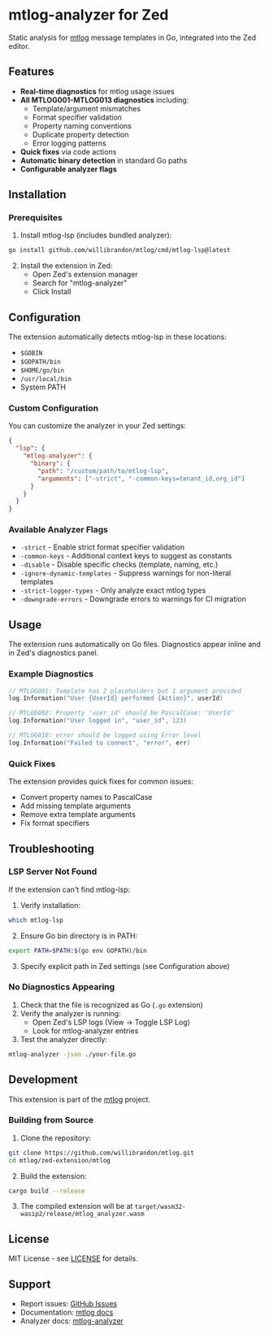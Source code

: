 # mtlog-analyzer for Zed

Static analysis for [mtlog](https://github.com/willibrandon/mtlog) message templates in Go, integrated into the Zed editor.

## Features

- **Real-time diagnostics** for mtlog usage issues
- **All MTLOG001-MTLOG013 diagnostics** including:
  - Template/argument mismatches
  - Format specifier validation
  - Property naming conventions
  - Duplicate property detection
  - Error logging patterns
- **Quick fixes** via code actions
- **Automatic binary detection** in standard Go paths
- **Configurable analyzer flags**

## Installation

### Prerequisites

1. Install mtlog-lsp (includes bundled analyzer):
```bash
go install github.com/willibrandon/mtlog/cmd/mtlog-lsp@latest
```

2. Install the extension in Zed:
   - Open Zed's extension manager
   - Search for "mtlog-analyzer"
   - Click Install

## Configuration

The extension automatically detects mtlog-lsp in these locations:
- `$GOBIN`
- `$GOPATH/bin`
- `$HOME/go/bin`
- `/usr/local/bin`
- System PATH

### Custom Configuration

You can customize the analyzer in your Zed settings:

```json
{
  "lsp": {
    "mtlog-analyzer": {
      "binary": {
        "path": "/custom/path/to/mtlog-lsp",
        "arguments": ["-strict", "-common-keys=tenant_id,org_id"]
      }
    }
  }
}
```

### Available Analyzer Flags

- `-strict` - Enable strict format specifier validation
- `-common-keys` - Additional context keys to suggest as constants
- `-disable` - Disable specific checks (template, naming, etc.)
- `-ignore-dynamic-templates` - Suppress warnings for non-literal templates
- `-strict-logger-types` - Only analyze exact mtlog types
- `-downgrade-errors` - Downgrade errors to warnings for CI migration

## Usage

The extension runs automatically on Go files. Diagnostics appear inline and in Zed's diagnostics panel.

### Example Diagnostics

```go
// MTLOG001: Template has 2 placeholders but 1 argument provided
log.Information("User {UserId} performed {Action}", userId)

// MTLOG002: Property 'user_id' should be PascalCase: 'UserId'
log.Information("User logged in", "user_id", 123)

// MTLOG010: error should be logged using Error level
log.Information("Failed to connect", "error", err)
```

### Quick Fixes

The extension provides quick fixes for common issues:
- Convert property names to PascalCase
- Add missing template arguments
- Remove extra template arguments
- Fix format specifiers

## Troubleshooting

### LSP Server Not Found

If the extension can't find mtlog-lsp:

1. Verify installation:
```bash
which mtlog-lsp
```

2. Ensure Go bin directory is in PATH:
```bash
export PATH=$PATH:$(go env GOPATH)/bin
```

3. Specify explicit path in Zed settings (see Configuration above)

### No Diagnostics Appearing

1. Check that the file is recognized as Go (`.go` extension)
2. Verify the analyzer is running:
   - Open Zed's LSP logs (View → Toggle LSP Log)
   - Look for mtlog-analyzer entries
3. Test the analyzer directly:
```bash
mtlog-analyzer -json ./your-file.go
```

## Development

This extension is part of the [mtlog](https://github.com/willibrandon/mtlog) project.

### Building from Source

1. Clone the repository:
```bash
git clone https://github.com/willibrandon/mtlog.git
cd mtlog/zed-extension/mtlog
```

2. Build the extension:
```bash
cargo build --release
```

3. The compiled extension will be at `target/wasm32-wasip2/release/mtlog_analyzer.wasm`

## License

MIT License - see [LICENSE](https://github.com/willibrandon/mtlog/blob/main/LICENSE) for details.

## Support

- Report issues: [GitHub Issues](https://github.com/willibrandon/mtlog/issues)
- Documentation: [mtlog docs](https://github.com/willibrandon/mtlog#readme)
- Analyzer docs: [mtlog-analyzer](https://github.com/willibrandon/mtlog/tree/main/cmd/mtlog-analyzer)